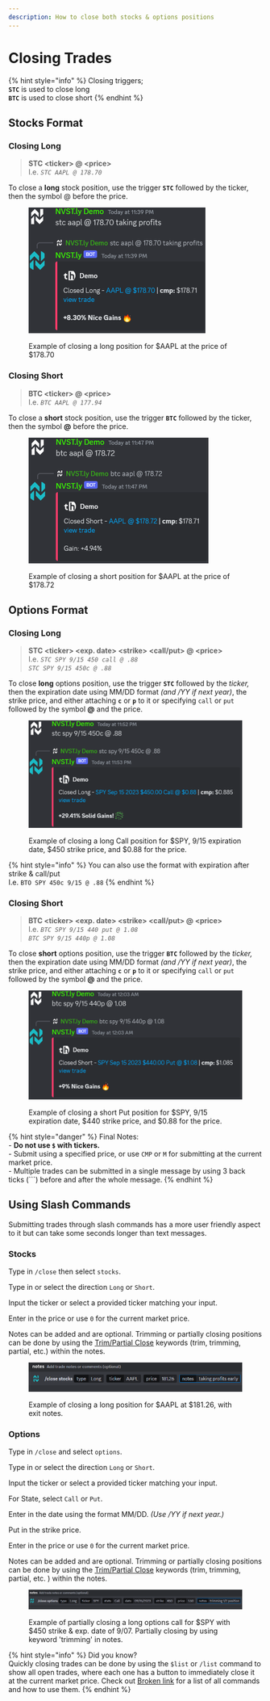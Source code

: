 ```yaml
---
description: How to close both stocks & options positions
---
```


# Closing Trades

{% hint style="info" %}
Closing triggers;\
**`STC`** is used to close long\
**`BTC`** is used to close short
{% endhint %}

## Stocks Format

### Closing Long

> **STC \<ticker> @ \<price>**\
> I.e. _`STC AAPL @ 178.70`_

To close a **long** stock position, use the trigger **`STC`** followed by the ticker, then the symbol @ before the price.

<figure><img src="../../.gitbook/assets/image (222).png" alt=""><figcaption><p>Example of closing a long position for $AAPL at the price of $178.70</p></figcaption></figure>

### Closing Short

> **BTC \<ticker> @ \<price>**\
> I.e. _`BTC AAPL @ 177.94`_

To close a **short** stock position, use the trigger **`BTC`** followed by the ticker, then the symbol **@** before the price.

<figure><img src="../../.gitbook/assets/image (223).png" alt=""><figcaption><p>Example of closing a short position for $AAPL at the price of $178.72</p></figcaption></figure>

##

## Options Format

### Closing Long

> **STC \<ticker> \<exp. date> \<strike> \<call/put> @ \<price>**\
> I.e. _`STC SPY 9/15 450 call @ .88`_\
> _`STC SPY 9/15 450c @ .88`_

To close **long** options position, use the trigger **`STC`** followed by the _ticker,_ then the expiration date using MM/DD format _(and /YY if next year)_, the strike price, and either attaching **`c`** or **`p`** to it or specifying `call` or `put` followed by the symbol **@** and the price.

<figure><img src="../../.gitbook/assets/image (224).png" alt=""><figcaption><p>Example of closing a long Call position for $SPY, 9/15 expiration date, $450 strike price, and $0.88 for the price.</p></figcaption></figure>

{% hint style="info" %}
You can also use the format with expiration after strike & call/put\
I.e. `BTO SPY 450c 9/15 @ .88`
{% endhint %}

### Closing Short

> **BTC \<ticker> \<exp. date> \<strike> \<call/put> @ \<price>**\
> I.e. _`BTC SPY 9/15 440 put @ 1.08`_\
> _`BTC SPY 9/15 440p @ 1.08`_

To close **short** options position, use the trigger **`BTC`** followed by the _ticker,_ then the expiration date using MM/DD format _(and /YY if next year)_, the strike price, and either attaching **`c`** or **`p`** to it or specifying `call` or `put` followed by the symbol **@** and the price.

<figure><img src="../../.gitbook/assets/image (225).png" alt=""><figcaption><p>Example of closing a short Put position for $SPY, 9/15 expiration date, $440 strike price, and $0.88 for the price.</p></figcaption></figure>

{% hint style="danger" %}
Final Notes:\
\- **Do not use `$` with tickers.** \
\- Submit using a specified price, or use `CMP` or `M` for submitting at the current market price.\
\- Multiple trades can be submitted in a single message by using 3 back ticks (\`\`\`) before and after the whole message.
{% endhint %}



## Using Slash Commands

Submitting trades through slash commands has a more user friendly aspect to it but can take some seconds longer than text messages.

### Stocks

Type in `/close` then select `stocks`.

Type in or select the direction `Long` or `Short`.&#x20;

Input the ticker or select a provided ticker matching your input.

Enter in the price or use `0` for the current market price.

Notes can be added and are optional. Trimming or partially closing positions can be done by using the [Trim/Partial Close](../trim-partial-close.md) keywords (trim, trimming, partial, etc.) within the notes.

<figure><img src="../../.gitbook/assets/image (228).png" alt=""><figcaption><p>Example of closing a long position for $AAPL at $181.26, with exit notes.</p></figcaption></figure>

### Options

Type in `/close` and select `options`.

Type in or select the direction `Long` or `Short`.

Input the ticker or select a provided ticker matching your input.

For State, select `Call` or `Put`.

Enter in the date using the format MM/DD. _(Use /YY if next year.)_

Put in the strike price.

Enter in the price or use `0` for the current market price.

Notes can be added and are optional. Trimming or partially closing positions can be done by using the [Trim/Partial Close](../trim-partial-close.md) keywords (trim, trimming, partial, etc. ) within the notes.

<figure><img src="../../.gitbook/assets/image (229).png" alt=""><figcaption><p>Example of partially closing a long options call for $SPY with $450 strike &#x26; exp. date of 9/07. Partially closing by using keyword 'trimming' in notes.</p></figcaption></figure>



{% hint style="info" %}
Did you know?\
Quickly closing trades can be done by using the `$list` or `/list` command to show all open trades, where each one has a button to immediately close it at the current market price. Check out [Broken link](broken-reference "mention") for a list of all commands and how to use them.
{% endhint %}
